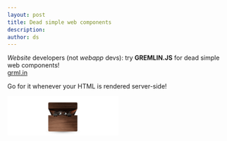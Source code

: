 ```yaml
---
layout: post
title: Dead simple web components
description:
author: ds
---
```


_Website_ developers (not _webapp_ devs): try __GREMLIN.JS__ for dead simple web components!  
[grml.in](http://grml.in)

Go for it whenever your HTML is rendered server-side!

<img class="seamless" style="width: 50%; height: auto;" src="/content/images/2015/04/gremlinjs.png" alt="Fluffy thing in a wooden box">

